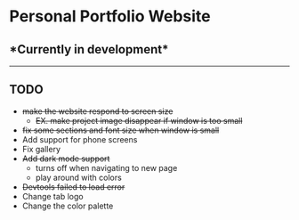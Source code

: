# Personal Portfolio Website

## \*Currently in development\*

---

## TODO

* ~~make the website respond to screen size~~
  * ~~EX. make project image disappear if window is too small~~
* ~~fix some sections and font size when window is small~~
* Add support for phone screens
* Fix gallery
* ~~Add dark mode support~~
  * turns off when navigating to new page
  * play around with colors
* ~~Devtools failed to load error~~
* Change tab logo
* Change the color palette
